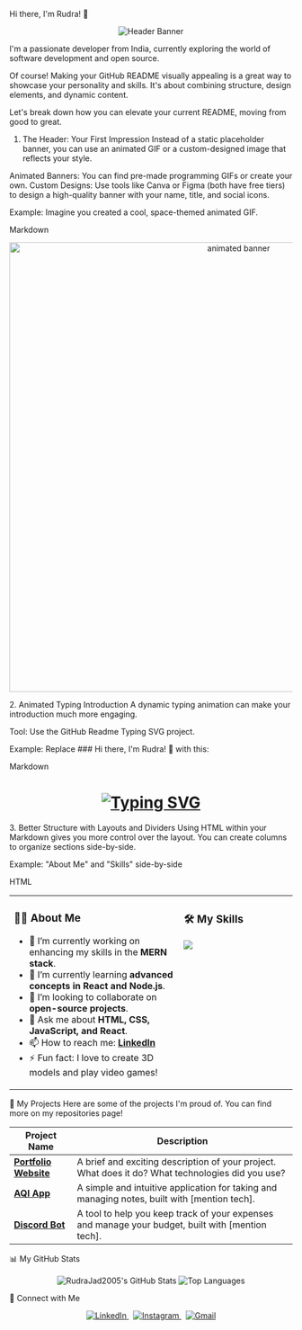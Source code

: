 Hi there, I'm Rudra! 👋
<p align="center">
  <img src="https://placehold.co/800x200/6366f1/ffffff?text=Welcome+to+my+GitHub+Profile!" alt="Header Banner"/>
</p>


I'm a passionate developer from India, currently exploring the world of software development and open source.

Of course! Making your GitHub README visually appealing is a great way to showcase your personality and skills. It's about combining structure, design elements, and dynamic content.

Let's break down how you can elevate your current README, moving from good to great.

1. The Header: Your First Impression
Instead of a static placeholder banner, you can use an animated GIF or a custom-designed image that reflects your style.

Animated Banners: You can find pre-made programming GIFs or create your own.
Custom Designs: Use tools like Canva or Figma (both have free tiers) to design a high-quality banner with your name, title, and social icons.

Example:
Imagine you created a cool, space-themed animated GIF.

Markdown

<p align="center">
  <img src="https://media.giphy.com/media/v1.Y2lkPTc5MGI3NjExaDB6dWw0d2FqNXd1dDE4N2x5ZHN5MW5keDVmMGR1eXN2bWJ6dXFhayZlcD12MV9pbnRlcm5hbF9naWZfYnlfaWQmY3Q9Zw/qgQUggACpCjo6yHDwO/giphy.gif" width="800" alt="animated banner"/>
</p>
2. Animated Typing Introduction
A dynamic typing animation can make your introduction much more engaging.

Tool: Use the GitHub Readme Typing SVG project.

Example:
Replace ### Hi there, I'm Rudra! 👋 with this:

Markdown

<h1 align="center">
  <a href="https://git.io/typing-svg">
    <img src="https://readme-typing-svg.demolab.com?font=Fira+Code&weight=600&size=25&pause=1000&color=87CEEB&center=true&vCenter=true&width=435&lines=Hi+there%2C+I'm+Rudra!+%F0%9F%91%8B;I'm+a+passionate+Web+Developer;I+turn+ideas+into+reality.;Let's+build+something+cool." alt="Typing SVG" />
  </a>
</h1>
3. Better Structure with Layouts and Dividers
Using HTML within your Markdown gives you more control over the layout. You can create columns to organize sections side-by-side.

Example: "About Me" and "Skills" side-by-side

HTML

<table>
<tr>
<td valign="top" width="60%">

### 👨‍💻 About Me

- 🔭 I’m currently working on enhancing my skills in the **MERN stack**.
- 🌱 I’m currently learning **advanced concepts in React and Node.js**.
- 👯 I’m looking to collaborate on **open-source projects**.
- 💬 Ask me about **HTML, CSS, JavaScript, and React**.
- 📫 How to reach me: [**LinkedIn**](https://www.linkedin.com/in/rudra-jadhav-25a257258/)
- ⚡ Fun fact: I love to create 3D models and play video games!

</td>
<td valign="top" width="40%">

### 🛠️ My Skills
<p align="left">
  <a href="https://skillicons.dev">
    <img src="https://skillicons.dev/icons?i=java,python,js,html,css,react,nodejs,express,mongodb,mysql,git,github,vscode,figma&perline=4" />
  </a>
</p>

</td>
</tr>
</table>

🚀 My Projects
Here are some of the projects I'm proud of. You can find more on my repositories page!

| Project Name                                                 | Description                                                                                                   |
| ------------------------------------------------------------ | ------------------------------------------------------------------------------------------------------------- |
| **[Portfolio Website](https://github.com/RudraJad2005/Portfolio)** | A brief and exciting description of your project. What does it do? What technologies did you use?             |
| **[AQI App](https://github.com/RudraJad2005/AirView)** | A simple and intuitive application for taking and managing notes, built with [mention tech].                    |
| **[Discord Bot](https://github.com/RudraJad2005/Utility-Bot)** | A tool to help you keep track of your expenses and manage your budget, built with [mention tech].             |


📊 My GitHub Stats

<p align="center">
  <img align="center" src="https://github-readme-stats.vercel.app/api?username=RudraJad2005&show_icons=true&locale=en&theme=radical" alt="RudraJad2005's GitHub Stats" />
  <img align="center" src="https://github-readme-stats.vercel.app/api/top-langs?username=RudraJad2005&layout=compact&locale=en&theme=radical" alt="Top Languages" />
</p>

🤝 Connect with Me
<p align="center">
  <a href="https://www.linkedin.com/in/rudra-jadhav-25a257258/">
    <img src="https://skillicons.dev/icons?i=linkedin" alt="LinkedIn"/>
  </a>
  &nbsp;
  <a href="https://www.instagram.com/rudra_jad_/">
    <img src="https://skillicons.dev/icons?i=instagram" alt="Instagram"/>
  </a>
  &nbsp;
  <a href="mailto:youremail@example.com">
    <img src="https://skillicons.dev/icons?i=gmail" alt="Gmail"/>
  </a>
</p>
